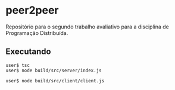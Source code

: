 # peer2peer
Repositório para o segundo trabalho avaliativo para a disciplina de Programação Distribuída.

## Executando
```
user$ tsc
user$ node build/src/server/index.js

user$ node build/src/client/client.js
```
